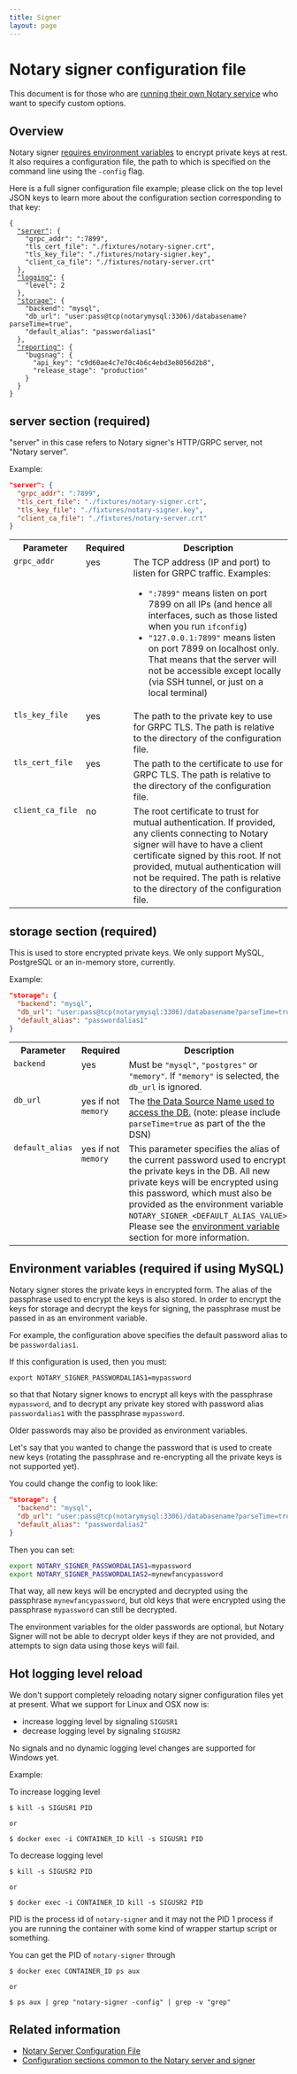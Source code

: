 ```yaml
---
title: Signer
layout: page
---
```



# Notary signer configuration file

This document is for those who are [running their own Notary service](../running_a_service.md) who
want to specify custom options.

## Overview

Notary signer [requires environment variables](#environment-variables-required-if-using-mysql)
to encrypt private keys at rest. It also requires a configuration file, the path to which is
specified on the command line using the `-config` flag.

Here is a full signer configuration file example; please click on the top level JSON keys to
learn more about the configuration section corresponding to that key:

<pre><code class="language-json">{
  <a href="#server-section-required">"server"</a>: {
    "grpc_addr": ":7899",
    "tls_cert_file": "./fixtures/notary-signer.crt",
    "tls_key_file": "./fixtures/notary-signer.key",
    "client_ca_file": "./fixtures/notary-server.crt"
  },
  <a href="../common-configs/#logging-section-optional">"logging"</a>: {
    "level": 2
  },
  <a href="#storage-section-required">"storage"</a>: {
    "backend": "mysql",
    "db_url": "user:pass@tcp(notarymysql:3306)/databasename?parseTime=true",
    "default_alias": "passwordalias1"
  },
  <a href="../common-configs/#reporting-section-optional">"reporting"</a>: {
    "bugsnag": {
      "api_key": "c9d60ae4c7e70c4b6c4ebd3e8056d2b8",
      "release_stage": "production"
    }
  }
}
</code></pre>

## server section (required)

"server" in this case refers to Notary signer's HTTP/GRPC server, not
"Notary server".

Example:

```json
"server": {
  "grpc_addr": ":7899",
  "tls_cert_file": "./fixtures/notary-signer.crt",
  "tls_key_file": "./fixtures/notary-signer.key",
  "client_ca_file": "./fixtures/notary-server.crt"
}
```

<table>
	<tr>
		<th>Parameter</th>
		<th>Required</th>
		<th>Description</th>
	</tr>
	<tr>
		<td valign="top"><code>grpc_addr</code></td>
		<td valign="top">yes</td>
		<td valign="top">The TCP address (IP and port) to listen for GRPC
			traffic.  Examples:
			<ul>
			<li><code>":7899"</code> means listen on port 7899 on all IPs (and
				hence all interfaces, such as those listed when you run
				<code>ifconfig</code>)</li>
			<li><code>"127.0.0.1:7899"</code> means listen on port 7899 on
				localhost only.  That means that the server will not be
				accessible except locally (via SSH tunnel, or just on a local
				terminal)</li>
			</ul>
		</td>
	</tr>
	<tr>
		<td valign="top"><code>tls_key_file</code></td>
		<td valign="top">yes</td>
		<td valign="top">The path to the private key to use for
			GRPC TLS. The path is relative to the directory of the
			configuration file.</td>
	</tr>
	<tr>
		<td valign="top"><code>tls_cert_file</code></td>
		<td valign="top">yes</td>
		<td valign="top">The path to the certificate to use for
			GRPC TLS. The path is relative to the directory of the
			configuration file.</td>
	</tr>
	<tr>
		<td valign="top"><code>client_ca_file</code></td>
		<td valign="top">no</td>
		<td valign="top">The root certificate to trust for
			mutual authentication. If provided, any clients connecting to
			Notary signer will have to have a client certificate signed by
			this root. If not provided, mutual authentication will not be
			required. The path is relative to the directory of the
			configuration file.</td>
	</tr>
</table>


## storage section (required)

This is used to store encrypted private keys.  We only support MySQL, PostgreSQL
or an in-memory store, currently.

Example:

```json
"storage": {
  "backend": "mysql",
  "db_url": "user:pass@tcp(notarymysql:3306)/databasename?parseTime=true",
  "default_alias": "passwordalias1"
}
```

<table>
	<tr>
		<th>Parameter</th>
		<th>Required</th>
		<th>Description</th>
	</tr>
	<tr>
		<td valign="top"><code>backend</code></td>
		<td valign="top">yes</td>
		<td valign="top">Must be <code>"mysql"</code>, <code>"postgres"</code> or <code>"memory"</code>.
			If <code>"memory"</code> is selected, the <code>db_url</code>
			is ignored.</td>
	</tr>
	<tr>
		<td valign="top"><code>db_url</code></td>
		<td valign="top">yes if not <code>memory</code></td>
		<td valign="top">The <a href="https://github.com/go-sql-driver/mysql">
			the Data Source Name used to access the DB.</a>
			(note: please include <code>parseTime=true</code> as part of the the DSN)</td>
	</tr>
	<tr>
		<td valign="top"><code>default_alias</code></td>
		<td valign="top">yes if not <code>memory</code></td>
		<td valign="top">This parameter specifies the alias of the current
			password used to encrypt the private keys in the DB.  All new
			private keys will be encrypted using this password, which
			must also be provided as the environment variable
			<code>NOTARY_SIGNER_&lt;DEFAULT_ALIAS_VALUE&gt;</code>.
			Please see the <a href="#environment-variables-required-if-using-mysql">environment variable</a>
			section for more information.</td>
	</tr>
</table>


## Environment variables (required if using MySQL)

Notary signer stores the private keys in encrypted form.
The alias of the passphrase used to encrypt the keys is also stored.  In order
to encrypt the keys for storage and decrypt the keys for signing, the
passphrase must be passed in as an environment variable.

For example, the configuration above specifies the default password alias to be
`passwordalias1`.

If this configuration is used, then you must:

`export NOTARY_SIGNER_PASSWORDALIAS1=mypassword`

so that that Notary signer knows to encrypt all keys with the passphrase
`mypassword`, and to decrypt any private key stored with password alias
`passwordalias1` with the passphrase `mypassword`.

Older passwords may also be provided as environment variables.

Let's say that you wanted to change the password that is used to create new
keys (rotating the passphrase and re-encrypting all the private keys is not
supported yet).

You could change the config to look like:

```json
"storage": {
  "backend": "mysql",
  "db_url": "user:pass@tcp(notarymysql:3306)/databasename?parseTime=true",
  "default_alias": "passwordalias2"
}
```

Then you can set:

```bash
export NOTARY_SIGNER_PASSWORDALIAS1=mypassword
export NOTARY_SIGNER_PASSWORDALIAS2=mynewfancypassword
```

That way, all new keys will be encrypted and decrypted using the passphrase
`mynewfancypassword`, but old keys that were encrypted using the passphrase
`mypassword` can still be decrypted.

The environment variables for the older passwords are optional, but Notary
Signer will not be able to decrypt older keys if they are not provided, and
attempts to sign data using those keys will fail.

## Hot logging level reload
We don't support completely reloading notary signer configuration files yet at present. What we support for Linux and OSX now is:
- increase logging level by signaling `SIGUSR1`
- decrease logging level by signaling `SIGUSR2`

No signals and no dynamic logging level changes are supported for Windows yet.

Example:

To increase logging level
```
$ kill -s SIGUSR1 PID

or

$ docker exec -i CONTAINER_ID kill -s SIGUSR1 PID
```

To decrease logging level
```
$ kill -s SIGUSR2 PID

or

$ docker exec -i CONTAINER_ID kill -s SIGUSR2 PID
```
PID is the process id of `notary-signer` and it may not the PID 1 process if you are running
the container with some kind of wrapper startup script or something.

You can get the PID of `notary-signer` through
```
$ docker exec CONTAINER_ID ps aux

or

$ ps aux | grep "notary-signer -config" | grep -v "grep"
```


## Related information

* [Notary Server Configuration File](server-config.md)
* [Configuration sections common to the Notary server and signer](common-configs.md)
